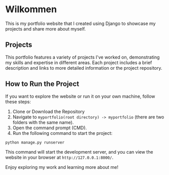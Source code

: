 # Wilkommen

This is my portfolio website that I created using Django to showcase my projects and share more about myself.

## Projects

This portfolio features a variety of projects I've worked on, demonstrating my skills and expertise in different areas. Each project includes a brief description and links to more detailed information or the project repository.

## How to Run the Project

If you want to explore the website or run it on your own machine, follow these steps:

1. Clone or Download the Repository
2. Navigate to `myportfolio(root directory) -> myportfolio` (there are two folders with the same name).
3. Open the command prompt (CMD).
4. Run the following command to start the project:

```bash
python manage.py runserver
```

This command will start the development server, and you can view the website in your browser at `http://127.0.0.1:8000/`.

Enjoy exploring my work and learning more about me!
